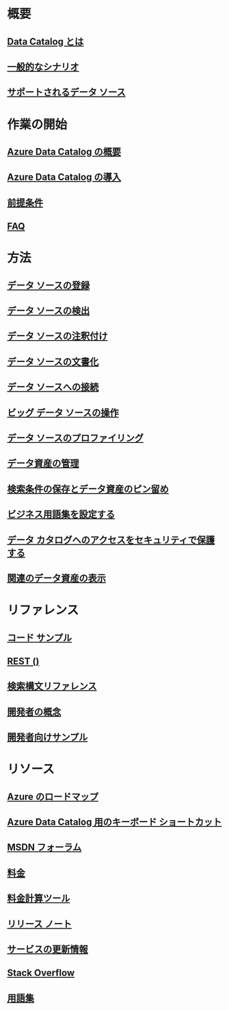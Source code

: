 # 概要
## [Data Catalog とは](data-catalog-what-is-data-catalog.md)
## [一般的なシナリオ](data-catalog-common-scenarios.md)
## [サポートされるデータ ソース](data-catalog-dsr.md)

# 作業の開始
## [Azure Data Catalog の概要](data-catalog-get-started.md)
## [Azure Data Catalog の導入](data-catalog-adopting-data-catalog.md)
## [前提条件](data-catalog-prerequisites.md)
## [FAQ](data-catalog-frequently-asked-questions.md)

# 方法
## [データ ソースの登録](data-catalog-how-to-register.md)
## [データ ソースの検出](data-catalog-how-to-discover.md)
## [データ ソースの注釈付け](data-catalog-how-to-annotate.md)
## [データ ソースの文書化](data-catalog-how-to-documentation.md)
## [データ ソースへの接続](data-catalog-how-to-connect.md)
## [ビッグ データ ソースの操作](data-catalog-how-to-big-data.md)
## [データ ソースのプロファイリング](data-catalog-how-to-data-profile.md)
## [データ資産の管理](data-catalog-how-to-manage.md)
## [検索条件の保存とデータ資産のピン留め](data-catalog-how-to-save-pin.md)
## [ビジネス用語集を設定する](data-catalog-how-to-business-glossary.md)
## [データ カタログへのアクセスをセキュリティで保護する](data-catalog-how-to-secure-catalog.md)
## [関連のデータ資産の表示](data-catalog-how-to-view-related-data-assets.md) 

# リファレンス
## [コード サンプル](https://azure.microsoft.com/en-us/resources/samples/?service=data-catalog)
## [REST ()](/rest/api/datacatalog/)
## [検索構文リファレンス](/rest/api/datacatalog/data-catalog-search-syntax-reference)
## [開発者の概念](data-catalog-developer-concepts.md)
## [開発者向けサンプル](data-catalog-samples.md)

# リソース
## [Azure のロードマップ](https://azure.microsoft.com/roadmap/)
## [Azure Data Catalog 用のキーボード ショートカット](data-catalog-keyboard-shortcuts.md)
## [MSDN フォーラム](https://social.msdn.microsoft.com/Forums/en-US/home?forum=azuredatacatalog)
## [料金](https://azure.microsoft.com/pricing/details/data-catalog/)
## [料金計算ツール](https://azure.microsoft.com/pricing/calculator/)
## [リリース ノート](data-catalog-whats-new.md)
## [サービスの更新情報](https://azure.microsoft.com/updates/?product=data-catalog)
## [Stack Overflow](http://stackoverflow.com/questions/tagged/azure-data-catalog)
## [用語集](data-catalog-terminology.md)
